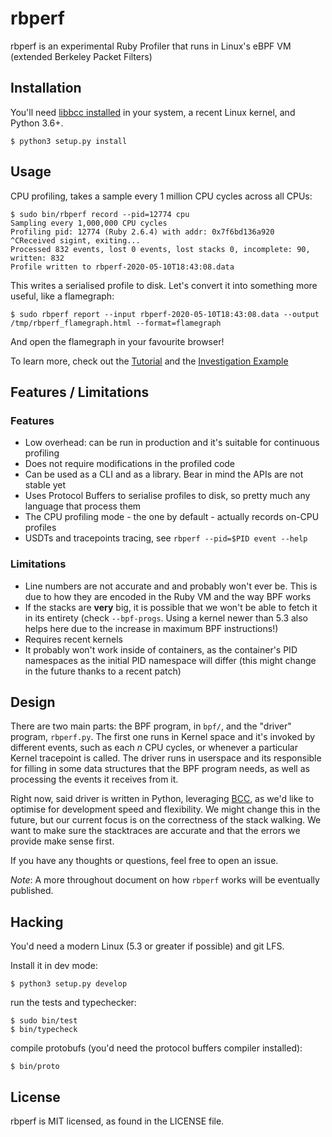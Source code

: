 # rbperf

rbperf is an experimental Ruby Profiler that runs in Linux's eBPF VM (extended Berkeley Packet Filters)

## Installation
You'll need [libbcc installed](https://github.com/iovisor/bcc/blob/master/INSTALL.md) in your system, a recent Linux kernel, and Python 3.6+.

```shell
$ python3 setup.py install
```

## Usage
CPU profiling, takes a sample every 1 million CPU cycles across all CPUs:

```shell
$ sudo bin/rbperf record --pid=12774 cpu
Sampling every 1,000,000 CPU cycles
Profiling pid: 12774 (Ruby 2.6.4) with addr: 0x7f6bd136a920
^CReceived sigint, exiting...
Processed 832 events, lost 0 events, lost stacks 0, incomplete: 90, written: 832
Profile written to rbperf-2020-05-10T18:43:08.data
```

This writes a serialised profile to disk. Let's convert it into something more useful, like a flamegraph:
```shell
$ sudo rbperf report --input rbperf-2020-05-10T18:43:08.data --output /tmp/rbperf_flamegraph.html --format=flamegraph
```

And open the flamegraph in your favourite browser!

To learn more, check out the [Tutorial](https://github.com/facebookexperimental/rbperf/blob/master/docs/tutorial.md) and the [Investigation Example](https://github.com/facebookexperimental/rbperf/blob/master/docs/investigation_example.md)

## Features / Limitations

### Features
- Low overhead: can be run in production and it's suitable for continuous profiling
- Does not require modifications in the profiled code
- Can be used as a CLI and as a library. Bear in mind the APIs are not stable yet
- Uses Protocol Buffers to serialise profiles to disk, so pretty much any language that process them
- The CPU profiling mode - the one by default - actually records on-CPU profiles
- USDTs and tracepoints tracing, see `rbperf --pid=$PID event --help`

### Limitations
- Line numbers are not accurate and and probably won't ever be. This is due to how they are encoded in the Ruby VM and the way BPF works
- If the stacks are **very** big, it is possible that we won't be able to fetch it in its entirety (check `--bpf-progs`. Using a kernel newer than 5.3 also helps here due to the increase in maximum BPF instructions!)
- Requires recent kernels
- It probably won't work inside of containers, as the container's PID namespaces as the initial PID namespace will differ (this might change in the future thanks to a recent patch)

## Design
There are two main parts: the BPF program, in `bpf/`, and the "driver" program, `rbperf.py`. The first one runs in Kernel space and it's invoked by different events, such as each _n_ CPU cycles, or whenever a particular Kernel tracepoint is called. The driver runs in userspace and its responsible for filling in some data structures that the BPF program needs, as well as processing the events it receives from it.

Right now, said driver is written in Python, leveraging [BCC](https://github.com/iovisor/bcc/), as we'd like to optimise for development speed and flexibility. We might change this in the future, but our current focus is on the correctness of the stack walking. We want to make sure the stacktraces are accurate and that the errors we provide make sense first.

If you have any thoughts or questions, feel free to open an issue.

*Note*: A more throughout document on how `rbperf` works will be eventually published.

## Hacking

You'd need a modern Linux (5.3 or greater if possible) and git LFS.

Install it in dev mode:

```shell
$ python3 setup.py develop
```

run the tests and typechecker:

```shell
$ sudo bin/test
$ bin/typecheck
````

compile protobufs (you'd need the protocol buffers compiler installed):

```shell
$ bin/proto
```

## License
rbperf is MIT licensed, as found in the LICENSE file.
